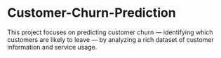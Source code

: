 # Customer-Churn-Prediction
This project focuses on predicting customer churn — identifying which customers are likely to leave — by analyzing a rich dataset of customer information and service usage.
